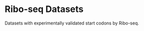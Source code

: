Ribo-seq Datasets
=================

Datasets with experimentally validated start codons by Ribo-seq.
